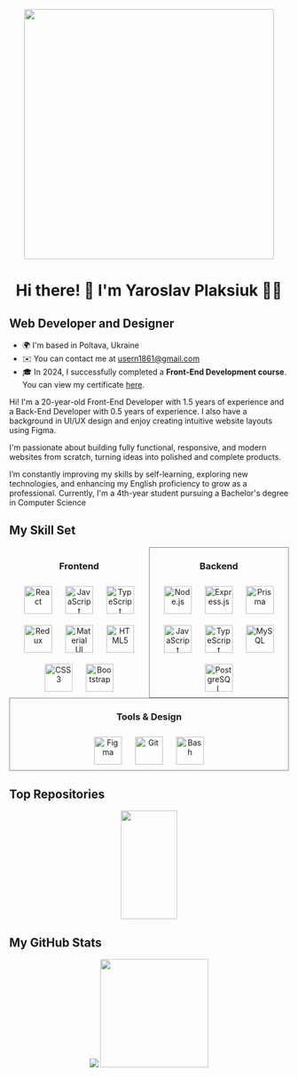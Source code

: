 <div align="center">
 <img src="https://64.media.tumblr.com/13d2c753eed929097cc13bbb1d3e482c/67441800327766fc-96/s1920x1080/fe67f6e7feaaf682aa84cd0280cbb4eed24e9dea.gif" align="center" height="450px"/>
</div>  

<h1 align="center">Hi there! 👋 I'm Yaroslav Plaksiuk 👨‍💻</h1>

## Web Developer and Designer

* 🌍  I'm based in Poltava, Ukraine
* ✉️  You can contact me at [usern1861@gmail.com](mailto:usern1861@gmail.com)
* 🎓 In 2024, I successfully completed a **Front-End Development course**. You can view my certificate [here](https://github.com/username/repository/blob/main/certificates/Certificate_Front-end_Plaksiuk_Yaroslav.pdf).


Hi! I'm a 20-year-old Front-End Developer with 1.5 years of experience and a Back-End Developer with 0.5 years of experience. I also have a background in UI/UX design and enjoy creating intuitive website layouts using Figma.

I'm passionate about building fully functional, responsive, and modern websites from scratch, turning ideas into polished and complete products.

I’m constantly improving my skills by self-learning, exploring new technologies, and enhancing my English proficiency to grow as a professional. Currently, I'm a 4th-year student pursuing a Bachelor's degree in Computer Science


## My Skill Set
<div style="display: flex; justify-content: space-between; flex-wrap: wrap;">
  <div style="flex: 1; min-width: 250px; text-align: center; border: solid 1px white">
    <h3>Frontend</h3>
    <div>
      <a href="https://reactjs.org/" target="_blank"><img style="margin: 10px" src="https://profilinator.rishav.dev/skills-assets/react-original-wordmark.svg" alt="React" height="50" /></a>
      <a href="https://www.javascript.com/" target="_blank"><img style="margin: 10px" src="https://profilinator.rishav.dev/skills-assets/javascript-original.svg" alt="JavaScript" height="50" /></a>
      <a href="https://www.typescriptlang.org/" target="_blank"><img style="margin: 10px" src="https://profilinator.rishav.dev/skills-assets/typescript-original.svg" alt="TypeScript" height="50" /></a>
      <a href="https://redux.js.org/" target="_blank"><img style="margin: 10px" src="https://profilinator.rishav.dev/skills-assets/redux-original.svg" alt="Redux" height="50" /></a>
      <a href="https://mui.com/" target="_blank"><img style="margin: 10px" src="https://profilinator.rishav.dev/skills-assets/mui.png" alt="Material UI" height="50" /></a>
      <a href="https://en.wikipedia.org/wiki/HTML5" target="_blank"><img style="margin: 10px" src="https://profilinator.rishav.dev/skills-assets/html5-original-wordmark.svg" alt="HTML5" height="50" /></a>
      <a href="https://www.w3schools.com/css/" target="_blank"><img style="margin: 10px" src="https://profilinator.rishav.dev/skills-assets/css3-original-wordmark.svg" alt="CSS3" height="50" /></a>
      <a href="https://getbootstrap.com/docs/3.4/javascript/" target="_blank"><img style="margin: 10px" src="https://profilinator.rishav.dev/skills-assets/bootstrap-plain.svg" alt="Bootstrap" height="50" /></a>
    </div>
  </div>

  <div style="flex: 1; min-width: 250px; text-align: center; border: solid 1px gray">
    <h3>Backend</h3>
    <div>
      <a href="https://nodejs.org/" target="_blank"><img style="margin: 10px" src="https://profilinator.rishav.dev/skills-assets/nodejs-original-wordmark.svg" alt="Node.js" height="50" /></a>
      <a href="https://expressjs.com/" target="_blank"><img style="margin: 10px" src="https://profilinator.rishav.dev/skills-assets/express-original-wordmark.svg" alt="Express.js" height="50" /></a>
      <a href="https://www.prisma.io/" target="_blank"><img style="margin: 10px" src="https://profilinator.rishav.dev/skills-assets/prisma.png" alt="Prisma" height="50" /></a>
      <a href="https://www.javascript.com/" target="_blank"><img style="margin: 10px" src="https://profilinator.rishav.dev/skills-assets/javascript-original.svg" alt="JavaScript" height="50" /></a>
      <a href="https://www.typescriptlang.org/" target="_blank"><img style="margin: 10px" src="https://profilinator.rishav.dev/skills-assets/typescript-original.svg" alt="TypeScript" height="50" /></a>
      <a href="https://www.mysql.com/" target="_blank"><img style="margin: 10px" src="https://profilinator.rishav.dev/skills-assets/mysql-original-wordmark.svg" alt="MySQL" height="50" /></a>
      <a href="https://www.postgresql.org/" target="_blank"><img style="margin: 10px" src="https://profilinator.rishav.dev/skills-assets/postgresql-original-wordmark.svg" alt="PostgreSQL" height="50" /></a>
    </div>
  </div>

  <div style="flex: 1; min-width: 250px; text-align: center;  border: solid 1px gray">
    <h3>Tools & Design</h3>
    <div>
      <a href="https://www.figma.com/" target="_blank"><img style="margin: 10px" src="https://profilinator.rishav.dev/skills-assets/figma-icon.svg" alt="Figma" height="50" /></a>
      <a href="https://github.com/" target="_blank"><img style="margin: 10px" src="https://profilinator.rishav.dev/skills-assets/git-scm-icon.svg" alt="Git" height="50" /></a>
      <a href="https://www.gnu.org/software/bash/" target="_blank"><img style="margin: 10px" src="https://profilinator.rishav.dev/skills-assets/gnu_bash-icon.svg" alt="Bash" height="50" /></a>
    </div>
  </div>
</div>


## Top Repositories

<div width="100%" align="center">
  <a href="https://github.com/Semikq/Umami-House">
    <img width="45%" height="195px" src="https://github-readme-stats.vercel.app/api/pin/?username=Semikq&repo=Umami-House&title_color=ffffff&text_color=ffffff&icon_color=f97316&bg_color=1c1917&hide_border=true&locale=en"/>
  </a>
</div>

## My GitHub Stats

<div align="center">
    <img src="https://github-readme-stats.vercel.app/api?username=Semikq&show_icons=true&theme=dark"/>
    <img src="https://github-readme-stats.vercel.app/api/top-langs/?username=anuraghazra&layout=donut&theme=dark" height="195px"/>
</div>
